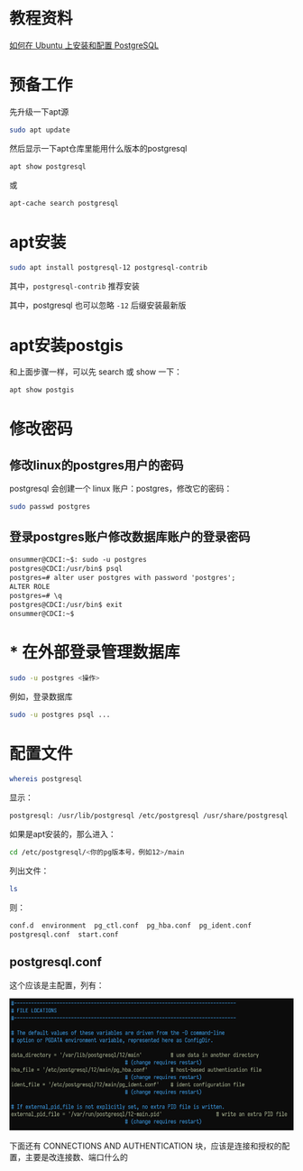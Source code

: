 # 教程资料

[如何在 Ubuntu 上安装和配置 PostgreSQL](https://linux.cn/article-11480-1.html)

# 预备工作

先升级一下apt源

``` BASH
sudo apt update
```

然后显示一下apt仓库里能用什么版本的postgresql

``` BASH
apt show postgresql
```

或

``` BASH
apt-cache search postgresql
```



# apt安装

``` BASH
sudo apt install postgresql-12 postgresql-contrib
```

其中，`postgresql-contrib` 推荐安装

其中，postgresql 也可以忽略 `-12` 后缀安装最新版

# apt安装postgis

和上面步骤一样，可以先 search 或  show 一下：

``` BASH
apt show postgis
```

# 修改密码

## 修改linux的postgres用户的密码

postgresql 会创建一个 linux 账户：postgres，修改它的密码：

``` BASH
sudo passwd postgres
```

## 登录postgres账户修改数据库账户的登录密码

``` SHELL
onsummer@CDCI:~$: sudo -u postgres
postgres@CDCI:/usr/bin$ psql
postgres=# alter user postgres with password 'postgres';
ALTER ROLE
postgres=# \q
postgres@CDCI:/usr/bin$ exit
onsummer@CDCI:~$ 
```

# * 在外部登录管理数据库

``` BASH
sudo -u postgres <操作>
```

例如，登录数据库

``` BASH
sudo -u postgres psql ...
```

# 配置文件

``` BASH
whereis postgresql
```

显示：

``` BASH
postgresql: /usr/lib/postgresql /etc/postgresql /usr/share/postgresql
```

如果是apt安装的，那么进入：

``` BASH
cd /etc/postgresql/<你的pg版本号，例如12>/main
```

列出文件：

``` BASH
ls
```

则：

``` 
conf.d  environment  pg_ctl.conf  pg_hba.conf  pg_ident.conf  postgresql.conf  start.conf
```

## postgresql.conf

这个应该是主配置，列有：

![image-20201030105642181](attachments/image-20201030105642181.png)

下面还有 CONNECTIONS AND AUTHENTICATION 块，应该是连接和授权的配置，主要是改连接数、端口什么的